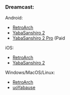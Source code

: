 ### Dreamcast:

Android:
- [RetroArch](https://www.retroarch.com/?page=platforms)
- [YabaSanshiro 2](https://play.google.com/store/apps/details?id=org.devmiyax.yabasanshioro2)
- [YabaSanshiro 2 Pro](https://play.google.com/store/apps/details?id=org.devmiyax.yabasanshioro2.pro) (Paid

iOS:
- [RetroArch](https://apps.apple.com/ca/app/retroarch/id6499539433)
- [YabaSanshiro 2](https://apps.apple.com/us/app/yaba-sanshiro-2/id1549144351)

Windows/MacOS/Linux:
- [RetroArch](https://www.retroarch.com/?page=platforms)
- [uoYabause](https://www.uoyabause.org/static_pages/download)
